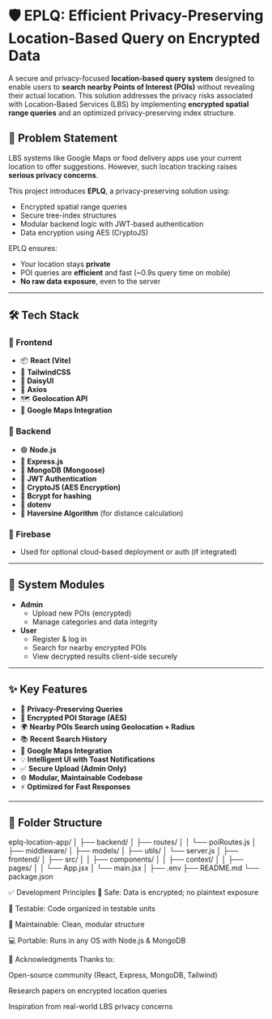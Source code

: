 # 🛡️ EPLQ: Efficient Privacy-Preserving Location-Based Query on Encrypted Data

A secure and privacy-focused **location-based query system** designed to enable users to **search nearby Points of Interest (POIs)** without revealing their actual location. This solution addresses the privacy risks associated with Location-Based Services (LBS) by implementing **encrypted spatial range queries** and an optimized privacy-preserving index structure.


## 🧠 Problem Statement

LBS systems like Google Maps or food delivery apps use your current location to offer suggestions. However, such location tracking raises **serious privacy concerns**.

This project introduces **EPLQ**, a privacy-preserving solution using:
- Encrypted spatial range queries
- Secure tree-index structures
- Modular backend logic with JWT-based authentication
- Data encryption using AES (CryptoJS)

EPLQ ensures:
- Your location stays **private**
- POI queries are **efficient** and fast (~0.9s query time on mobile)
- **No raw data exposure**, even to the server

---

## 🛠️ Tech Stack

### 🔹 Frontend
- 📦 **React (Vite)**
- 💨 **TailwindCSS**
- 🎨 **DaisyUI**
- 🔗 **Axios**
- 🗺️ **Geolocation API**
- 📍 **Google Maps Integration**

### 🔸 Backend
- 🟢 **Node.js**
- 🚀 **Express.js**
- 🧩 **MongoDB (Mongoose)**
- 🔐 **JWT Authentication**
- 🧪 **CryptoJS (AES Encryption)**
- 🔐 **Bcrypt for hashing**
- 🌱 **dotenv**
- 🔎 **Haversine Algorithm** (for distance calculation)

### 🔸 Firebase
- Used for optional cloud-based deployment or auth (if integrated)

---

## 👥 System Modules

- **Admin**
  - Upload new POIs (encrypted)
  - Manage categories and data integrity
- **User**
  - Register & log in
  - Search for nearby encrypted POIs
  - View decrypted results client-side securely

---

## ✨ Key Features

- 🔐 **Privacy-Preserving Queries**
- 📌 **Encrypted POI Storage (AES)**
- 🌍 **Nearby POIs Search using Geolocation + Radius**
- 📚 **Recent Search History**
- 🧭 **Google Maps Integration**
- 💡 **Intelligent UI with Toast Notifications**
- ✅ **Secure Upload (Admin Only)**
- ⚙️ **Modular, Maintainable Codebase**
- ⚡ **Optimized for Fast Responses**

---

## 🧩 Folder Structure

eplq-location-app/
│
├── backend/
│ ├── routes/
│ │ └── poiRoutes.js
│ ├── middleware/
│ ├── models/
│ ├── utils/
│ └── server.js
│
├── frontend/
│ ├── src/
│ │ ├── components/
│ │ ├── context/
│ │ ├── pages/
│ │ └── App.jsx
│ └── main.jsx
│
├── .env
├── README.md
└── package.json

✅ Development Principles
🔐 Safe: Data is encrypted; no plaintext exposure

🧪 Testable: Code organized in testable units

🔧 Maintainable: Clean, modular structure

💻 Portable: Runs in any OS with Node.js & MongoDB

🙌 Acknowledgments
Thanks to:

Open-source community (React, Express, MongoDB, Tailwind)

Research papers on encrypted location queries

Inspiration from real-world LBS privacy concerns

